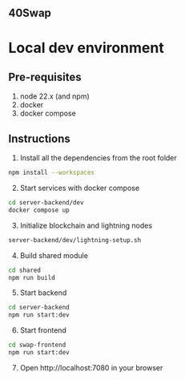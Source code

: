 40Swap
-------

# Local dev environment

## Pre-requisites

1. node 22.x (and npm)
2. docker
3. docker compose

## Instructions

1. Install all the dependencies from the root folder
```bash
npm install --workspaces
```
2. Start services with docker compose 
```bash
cd server-backend/dev
docker compose up
```
3. Initialize blockchain and lightning nodes
```bash
server-backend/dev/lightning-setup.sh
```
4. Build shared module
```bash
cd shared
npm run build
```
5. Start backend
```bash
cd server-backend
npm run start:dev
```
6. Start frontend
```bash
cd swap-frontend
npm run start:dev
```
7. Open http://localhost:7080 in your browser


